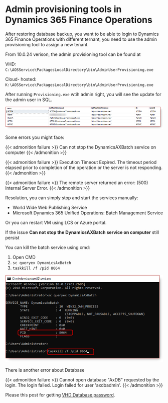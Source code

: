 # Admin provisioning tools in Dynamics 365 Finance Operations


After restoring database backup, you want to be able to login to Dynamics 365 Finance Operations with different ternant, you need to use the admin provisioning tool to assign a new tenant.

<!--adsense-->

From 10.0.24 verison, the admin provisioning tool can be found at

VHD: `C:\AOSService\PackagesLocalDirectory\bin\AdminUserProvisioning.exe`

Cloud- hosted: `K:\AOSService\PackagesLocalDirectory\bin\AdminUserProvisioning.exe`

After running `Provisioning.exe` wtih admin right, you will see the update for the admin user in SQL.

![Image](userinfo.png "userinfo")

Some errors you might face:

{{< admonition failure >}}
Can not stop the DynamicsAXBatch service on computer
{{< /admonition >}}

{{< admonition failure >}}
Execution Timeout Expired. The timeout period elapsed prior to completion of the operation or the server is not responding.
{{< /admonition >}}

{{< admonition failure >}}
The remote server returned an error: (500) Internal Server Error.
{{< /admonition >}}

Resolution, you can simply stop and start the services manually:

* World Wide Web Publishing Service
* Microsoft Dynamics 365 Unified Operations: Batch Management Service

Or you can restart VM using LCS or Azure portal.

If the issue **Can not stop the DynamicsAXBatch service on computer** still persist

You can kill the batch service using cmd:

1. Open CMD
2. `sc queryex DynamicsAxBatch`
3. `taskkill /f /pid 8064`

![Image](queryex.png "queryex")

There is another error about Database

{{< admonition failure >}}
Cannot open database "AxDB" requested by the login. The login failed.
Login failed for user 'axdbadmin'.
{{< /admonition >}}

Please this post for getting [VHD Database password](https://nuxulu.com/2020-04-06-getting-onebox-vhd-dynamics-365-finance-and-operations-virtual-machine/#2-rename-vm).

